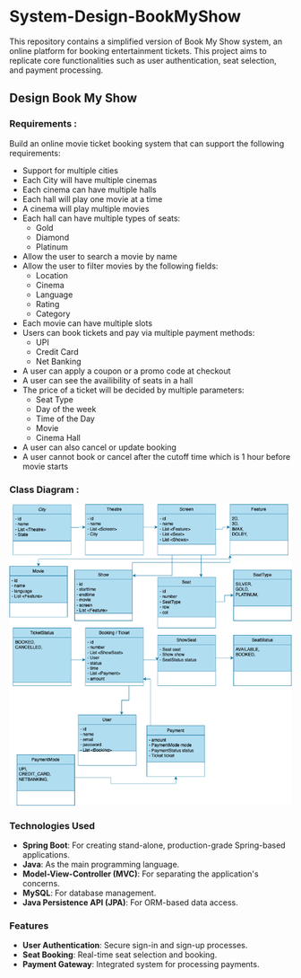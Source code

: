 # System-Design-BookMyShow

This repository contains a simplified version of Book My Show system, an online platform for booking entertainment tickets. 
This project aims to replicate core functionalities such as user authentication, seat selection, and payment processing.

## Design Book My Show

### Requirements :

Build an online movie ticket booking system that can support the following requirements:

- Support for multiple cities
- Each City will have multiple cinemas
- Each cinema can have multiple halls
- Each hall will play one movie at a time
- A cinema will play multiple movies
- Each hall can have multiple types of seats:
  - Gold
  - Diamond
  - Platinum
- Allow the user to search a movie by name
- Allow the user to filter movies by the following fields:
  - Location
  - Cinema
  - Language
  - Rating
  - Category
- Each movie can have multiple slots
- Users can book tickets and pay via multiple payment methods:
  - UPI
  - Credit Card
  - Net Banking
- A user can apply a coupon or a promo code at checkout
- A user can see the availibility of seats in a hall
- The price of a ticket will be decided by multiple parameters:
  - Seat Type
  - Day of the week
  - Time of the Day
  - Movie
  - Cinema Hall
- A user can also cancel or update booking
- A user cannot book or cancel after the cutoff time which is 1 hour before movie starts

### Class Diagram :

![BMS](https://raw.githubusercontent.com/Abhisheksatya/System-Design-BookMyShow/refs/heads/master/db.png)

### Technologies Used

- **Spring Boot**: For creating stand-alone, production-grade Spring-based applications.
- **Java**: As the main programming language.
- **Model-View-Controller (MVC)**: For separating the application's concerns.
- **MySQL**: For database management.
- **Java Persistence API (JPA)**: For ORM-based data access.

### Features

- **User Authentication**: Secure sign-in and sign-up processes.
- **Seat Booking**: Real-time seat selection and booking.
- **Payment Gateway**: Integrated system for processing payments.
